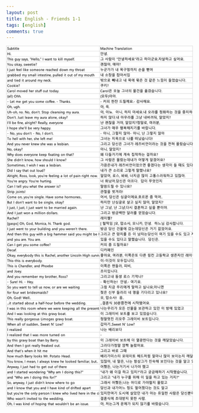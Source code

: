 ```yaml
---
layout: post
title: English - Friends 1-1
tags: [english]
comments: true
---
```


![Alt text](/assets/img/image.png)

